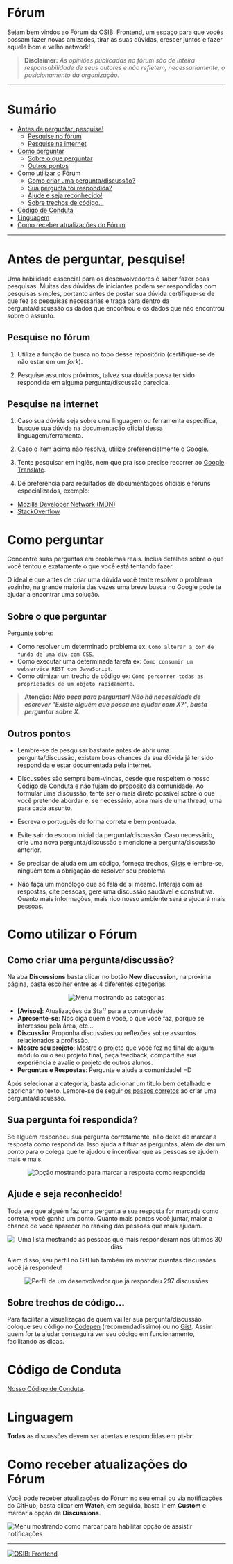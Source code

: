 # Fórum <!-- omit in toc -->

Sejam bem vindos ao Fórum da OSIB: Frontend, um espaço para que vocês possam fazer novas amizades, tirar as suas dúvidas, crescer juntos e fazer aquele bom e velho network! 

> **Disclaimer:** _As opiniões publicadas no fórum são de inteira responsabilidade de seus autores e não refletem, necessariamente, o posicionamento da organização._

_____

# Sumário <!-- omit in toc -->

- [Antes de perguntar, pesquise!](#antes-de-perguntar-pesquise)
  - [Pesquise no fórum](#pesquise-no-fórum)
  - [Pesquise na internet](#pesquise-na-internet)
- [Como perguntar](#como-perguntar)
  - [Sobre o que perguntar](#sobre-o-que-perguntar)
  - [Outros pontos](#outros-pontos)
- [Como utilizar o Fórum](#como-utilizar-o-fórum)
  - [Como criar uma pergunta/discussão?](#como-criar-uma-perguntadiscussão)
  - [Sua pergunta foi respondida?](#sua-pergunta-foi-respondida)
  - [Ajude e seja reconhecido!](#ajude-e-seja-reconhecido)
  - [Sobre trechos de código...](#sobre-trechos-de-código)
- [Código de Conduta](#código-de-conduta)
- [Linguagem](#linguagem)
- [Como receber atualizações do Fórum](#como-receber-atualizações-do-fórum)

---

# Antes de perguntar, pesquise!

Uma habilidade essencial para os desenvolvedores é saber fazer boas pesquisas. Muitas das dúvidas de iniciantes podem ser respondidas com pesquisas simples, portanto antes de postar sua dúvida certifique-se de que fez as pesquisas necessárias e traga para dentro da pergunta/discussão os dados que encontrou e os dados que não encontrou sobre o assunto.

## Pesquise no fórum

1. Utilize a função de busca no topo desse repositório (certifique-se de não estar em um *fork*).

2. Pesquise assuntos próximos, talvez sua dúvida possa ter sido respondida em alguma pergunta/discussão parecida.

## Pesquise na internet

1. Caso sua dúvida seja sobre uma linguagem ou ferramenta específica, busque sua dúvida na documentação oficial dessa linguagem/ferramenta.

2. Caso o item acima não resolva, utilize preferencialmente o [Google](https://www.google.com).

3. Tente pesquisar em inglês, nem que pra isso precise recorrer ao [Google Translate](https://translate.google.com).

4. Dê preferência para resultados de documentações oficiais e fóruns especializados, exemplo:
  - [Mozilla Developer Network (MDN)](https://developer.mozilla.org/pt-BR/)
  - [StackOverflow](https://stackoverflow.com/)

# Como perguntar

Concentre suas perguntas em problemas reais. Inclua detalhes sobre o que você tentou e exatamente o que você está tentando fazer.

O ideal é que antes de criar uma dúvida você tente resolver o problema sozinho, na grande maioria das vezes uma breve busca no Google pode te ajudar a encontrar uma solução.

## Sobre o que perguntar

Pergunte sobre:
- Como resolver um determinado problema ex: `Como alterar a cor de fundo de uma div com CSS`.
- Como executar uma determinada tarefa ex: `Como consumir um webservice REST com JavaScript`.
- Como otimizar um trecho de código ex: `Como percorrer todas as propriedades de um objeto rapidamente`.

> **Atenção:** _**Não peça para perguntar! Não há necessidade de escrever "Existe alguém que possa me ajudar com X?", basta perguntar sobre X**._

## Outros pontos

- Lembre-se de pesquisar bastante antes de abrir uma pergunta/discussão, existem boas chances da sua dúvida já ter sido respondida e estar documentada pela internet.

- Discussões são sempre bem-vindas, desde que respeitem o nosso [Código de Conduta](CODE_OF_CONDUCT.md) e não fujam do propósito da comunidade. Ao formular uma discussão, tente ser o mais direto possível sobre o que você pretende abordar e, se necessário, abra mais de uma thread, uma para cada assunto.

- Escreva o português de forma correta e bem pontuada.

- Evite sair do escopo inicial da pergunta/discussão. Caso necessário, crie uma nova pergunta/discussão e mencione a pergunta/discussão anterior.

- Se precisar de ajuda em um código, forneça trechos, [Gists](https://gist.github.com/) e lembre-se, ninguém tem a obrigação de resolver seu problema.

- Não faça um monólogo que só fala de si mesmo. Interaja com as respostas, cite pessoas, gere uma discussão saudável e construtiva. Quanto mais informações, mais rico nosso ambiente será e ajudará mais pessoas.

# Como utilizar o Fórum

## Como criar uma pergunta/discussão?

Na aba **Discussions** basta clicar no botão **New discussion**, na próxima página, basta escolher entre as 4 diferentes categorias.

<p align="center">
  <img src="../assets/discussion-categories.png" alt="Menu mostrando as categorias" />
</p>

- **[Avisos]**: Atualizações da Staff para a comunidade
- **Apresente-se**: Nos diga quem é você, o que você faz, porque se interessou pela área, etc...
- **Discussão**: Proponha discussões ou reflexões sobre assuntos relacionados a profissão.
- **Mostre seu projeto**: Mostre o projeto que você fez no final de algum módulo ou o seu projeto final, peça feedback, compartilhe sua experiência e avalie o projeto de outros alunos.
- **Perguntas e Respostas**: Pergunte e ajude a comunidade! =D

Após selecionar a categoria, basta adicionar um título bem detalhado e caprichar no texto. Lembre-se de seguir [os passos corretos](#como-perguntar) ao criar uma pergunta/discussão.

## Sua pergunta foi respondida?

Se alguém respondeu sua pergunta corretamente, não deixe de marcar a resposta como respondida. Isso ajuda a filtrar as perguntas, além de dar um ponto para o colega que te ajudou e incentivar que as pessoas se ajudem mais e mais.

<p align="center">
  <img src="../assets/mark-answer.png" alt="Opção mostrando para marcar a resposta como respondida" />
</p>

## Ajude e seja reconhecido!

Toda vez que alguém faz uma pergunta e sua resposta for marcada como correta, você ganha um ponto. Quanto mais pontos você juntar, maior a chance de você aparecer no ranking das pessoas que mais ajudam.

<p align="center">
  <img src="../assets/ranking.png" alt="Uma lista mostrando as pessoas que mais responderam nos últimos 30 dias" />
</p>

Além disso, seu perfil no GitHub também irá mostrar quantas discussões você já respondeu!

<p align="center">
  <img src="../assets/badge.png" alt="Perfil de um desenvolvedor que já respondeu 297 discussões" />
</p>

## Sobre trechos de código...

Para facilitar a visualização de quem vai ler sua pergunta/discussão, coloque seu código no [Codepen](https://codepen.io/) (recomendadíssimo) ou no [Gist](https://gist.github.com/). Assim quem for te ajudar conseguirá ver seu código em funcionamento, facilitando as dicas.

# Código de Conduta

[Nosso Código de Conduta](CODE_OF_CONDUCT.md).

# Linguagem

**Todas** as discussões devem ser abertas e respondidas em **pt-br**.

# Como receber atualizações do Fórum

Você pode receber atualizações do Fórum no seu email ou via notificações do GitHub, basta clicar em **Watch**, em seguida, basta ir em **Custom** e marcar a opção de **Discussions**.

![Menu mostrando como marcar para habilitar opção de assistir notificações](../assets/watch.png)

_____

<p>
<a href="https://github.com/inkasadev/osib-frontend/discussions"><img src="../assets/button.png" alt="OSIB: Frontend" /></a>
</p>